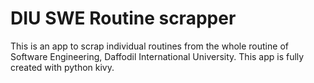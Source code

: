 <h1>DIU SWE Routine scrapper</h1>

<p>This is an app to scrap individual routines from the whole routine of Software Engineering, Daffodil International University. This app is fully created with python kivy.</p>
